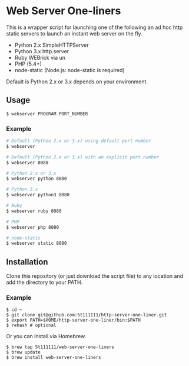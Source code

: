 # Web Server One-liners

This is a wrapper script for launching one of the following an ad hoc http static servers to launch an instant web server on the fly.

- Python 2.x SimpleHTTPServer
- Python 3.x http.server
- Ruby WEBrick via un
- PHP (5.4+)
- node-static (Node.js: node-static is required)

Default is Python 2.x or 3.x depends on your environment.

## Usage

```text
$ webserver PROGRAM PORT_NUMBER
```

### Example

```bash
# Default (Python 2.x or 3.x) using default port number
$ webserver

# Default (Python 2.x or 3.x) with an explicit port number
$ webserver 8080

# Python 2.x or 3.x
$ webserver python 8080

# Python 3.x
$ webserver python3 8080

# Ruby
$ webserver ruby 8080

# PHP
$ webserver php 8080

# node-static
$ webserver static 8080
```

## Installation

Clone this repository (or just download the script file) to any location and add the directory to your PATH.

### Example

```text
$ cd ~
$ git clone git@github.com:5t111111/http-server-one-liner.git
$ export PATH=$HOME/http-server-one-liner/bin:$PATH
$ rehash # optional
```

Or you can install via Homebrew.

```text
$ brew tap 5t111111/web-server-one-liners
$ brew update
$ brew install web-server-one-liners
```
